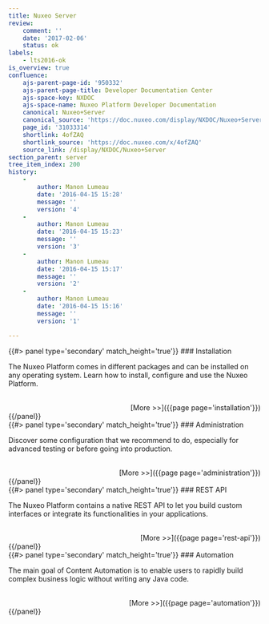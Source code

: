 ```yaml
---
title: Nuxeo Server
review:
    comment: ''
    date: '2017-02-06'
    status: ok
labels:
    - lts2016-ok
is_overview: true
confluence:
    ajs-parent-page-id: '950332'
    ajs-parent-page-title: Developer Documentation Center
    ajs-space-key: NXDOC
    ajs-space-name: Nuxeo Platform Developer Documentation
    canonical: Nuxeo+Server
    canonical_source: 'https://doc.nuxeo.com/display/NXDOC/Nuxeo+Server'
    page_id: '31033314'
    shortlink: 4ofZAQ
    shortlink_source: 'https://doc.nuxeo.com/x/4ofZAQ'
    source_link: /display/NXDOC/Nuxeo+Server
section_parent: server
tree_item_index: 200
history:
    -
        author: Manon Lumeau
        date: '2016-04-15 15:28'
        message: ''
        version: '4'
    -
        author: Manon Lumeau
        date: '2016-04-15 15:23'
        message: ''
        version: '3'
    -
        author: Manon Lumeau
        date: '2016-04-15 15:17'
        message: ''
        version: '2'
    -
        author: Manon Lumeau
        date: '2016-04-15 15:16'
        message: ''
        version: '1'

---
```

<div class="row" data-equalizer data-equalize-on="medium"><div class="column medium-6">{{#> panel type='secondary' match_height='true'}}
### Installation

</br>

The Nuxeo Platform comes in different packages and can be installed on any operating system. Learn how to install, configure and use the Nuxeo Platform.

</br>

<div align="right">[More >>]({{page page='installation'}})</div>
{{/panel}}</div><div class="column medium-6">{{#> panel type='secondary' match_height='true'}}
### Administration

</br>

Discover some configuration that we recommend to do, especially for advanced testing or before going into production.

</br>

<div align="right">[More >>]({{page page='administration'}})</div>
{{/panel}}</div></div><div class="row" data-equalizer data-equalize-on="medium"><div class="column medium-6">{{#> panel type='secondary' match_height='true'}}
### REST API

</br>

The Nuxeo Platform contains a native REST API to let you build custom interfaces or integrate its functionalities in your applications.

</br>

<div align="right">[More >>]({{page page='rest-api'}})</div>
{{/panel}}</div><div class="column medium-6">{{#> panel type='secondary' match_height='true'}}
### Automation

</br>

The main goal of Content Automation is to enable users to rapidly build complex business logic without writing any Java code.

</br>


<div align="right">[More >>]({{page page='automation'}})</div>
{{/panel}}</div></div>
